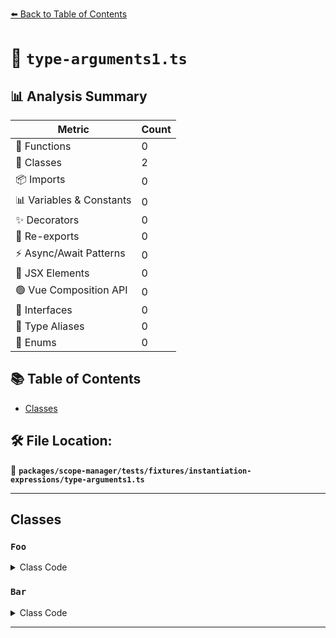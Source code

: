 [⬅️ Back to Table of Contents](../../../../../index.md)

# 📄 `type-arguments1.ts`

## 📊 Analysis Summary

| Metric | Count |
|--------|-------|
| 🔧 Functions | 0 |
| 🧱 Classes | 2 |
| 📦 Imports | 0 |
| 📊 Variables & Constants | 0 |
| ✨ Decorators | 0 |
| 🔄 Re-exports | 0 |
| ⚡ Async/Await Patterns | 0 |
| 💠 JSX Elements | 0 |
| 🟢 Vue Composition API | 0 |
| 📐 Interfaces | 0 |
| 📑 Type Aliases | 0 |
| 🎯 Enums | 0 |

## 📚 Table of Contents

- [Classes](#classes)

## 🛠️ File Location:
📂 **`packages/scope-manager/tests/fixtures/instantiation-expressions/type-arguments1.ts`**


---

## Classes

### `Foo`

<details><summary>Class Code</summary>

```ts
class Foo<T> {
  value: T;
}
```
</details>

### `Bar`

<details><summary>Class Code</summary>

```ts
class Bar<T> {
  foo = Foo<T>;
}
```
</details>


---